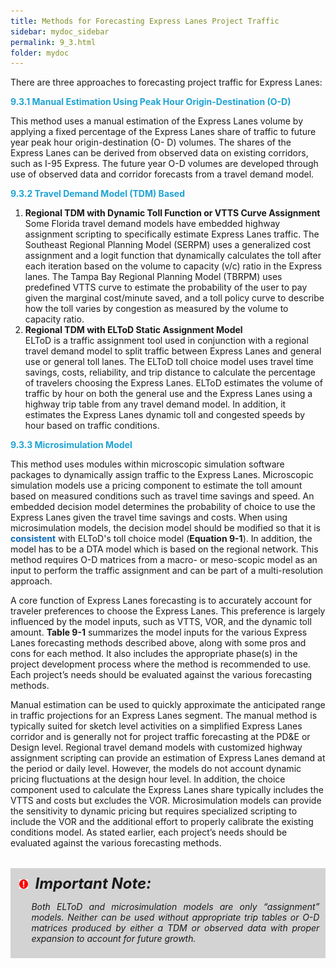 ```yaml
---
title: Methods for Forecasting Express Lanes Project Traffic
sidebar: mydoc_sidebar
permalink: 9_3.html
folder: mydoc
---
```



There are three approaches to forecasting project traffic for Express Lanes:

<style>
  div{text-align: justify;}
</style>

<span style="color:#20a3d3"><b>9.3.1 Manual Estimation Using Peak Hour Origin-Destination (O-D)</b></span>

This method uses a manual estimation of the Express Lanes volume by applying a fixed percentage of the Express Lanes share of traffic to future year peak hour origin-destination (O- D) volumes. The shares of the Express Lanes can be derived from observed data on existing corridors, such as I-95 Express. The future year O-D volumes are developed through use of observed data and corridor forecasts from a travel demand model.

<span style="color:#20a3d3"><b>9.3.2 Travel Demand Model (TDM) Based</b></span>

<ol type="1">

<li style="margin:0;"><b>Regional TDM with Dynamic Toll Function or VTTS Curve Assignment</b><br>
Some Florida travel demand models have embedded highway assignment scripting to
specifically estimate Express Lanes traffic. The Southeast Regional Planning Model
(SERPM) uses a generalized cost assignment and a logit function that dynamically
calculates the toll after each iteration based on the volume to capacity (v/c) ratio in the
Express lanes. The Tampa Bay Regional Planning Model (TBRPM) uses predefined
VTTS curve to estimate the probability of the user to pay given the marginal cost/minute
saved, and a toll policy curve to describe how the toll varies by congestion as measured
by the volume to capacity ratio.</li>

<li style="margin:0"><b>Regional TDM with ELToD Static Assignment Model</b><br>ELToD is a traffic assignment tool used in conjunction with a regional travel demand
model to split traffic between Express Lanes and general use or general toll lanes. The
ELToD toll choice model uses travel time savings, costs, reliability, and trip distance to
calculate the percentage of travelers choosing the Express Lanes. ELToD estimates the
volume of traffic by hour on both the general use and the Express Lanes using a highway trip table from any travel demand model. In addition, it estimates the Express
Lanes dynamic toll and congested speeds by hour based on traffic conditions.</li>
</ol>

<span style="color:#20a3d3"><b>9.3.3 Microsimulation Model</b></span>

This method uses modules within microscopic simulation software packages to dynamically
assign traffic to the Express Lanes. Microscopic simulation models use a pricing component to
estimate the toll amount based on measured conditions such as travel time savings and speed.
An embedded decision model determines the probability of choice to use the Express Lanes
given the travel time savings and costs. When using microsimulation models, the decision
model should be modified so that it is  <span style="color:#0a69bb;font-weight:bold">consistent</span> with ELToD's toll choice model (<b>Equation 9-1</b>). In addition, the model has to be a DTA model which is based on the regional network. This
method requires O-D matrices from a macro- or meso-scopic model as an input to perform the
traffic assignment and can be part of a multi-resolution approach.

A core function of Express Lanes forecasting is to accurately account for traveler preferences to
choose the Express Lanes. This preference is largely influenced by the model inputs, such as
VTTS, VOR, and the dynamic toll amount. <b>Table 9-1</b> summarizes the model inputs for the
various Express Lanes forecasting methods described above, along with some pros and cons
for each method. It also includes the appropriate phase(s) in the project development process
where the method is recommended to use. Each project’s needs should be evaluated against
the various forecasting methods.

Manual estimation can be used to quickly approximate the anticipated range in traffic projections for an Express Lanes segment. The manual method is typically suited for sketch level activities on a simplified Express Lanes corridor and is generally not for project traffic forecasting at the PD&E or Design level. Regional travel demand models with customized highway assignment scripting can provide an estimation of Express Lanes demand at the period or daily level. However, the models do not account dynamic pricing fluctuations at the design hour level. In addition, the choice component used to calculate the Express Lanes share typically includes the VTTS and costs but excludes the VOR. Microsimulation models can provide the sensitivity to dynamic pricing but requires specialized scripting to include the VOR and the additional effort to properly calibrate the existing conditions model. As stated earlier, each project’s needs should be evaluated against the various forecasting methods.

<div style="background:#D3D3D3; padding: 0.6rem; margin: 2rem 0">
<img src="images/RedWarning.png" style="max-width: 3%; margin-left:4px; "><font size = 5><b><i>&nbsp;&nbsp;Important Note:</i></b></font>
<ul><i>Both ELToD and microsimulation models are only “assignment” models. Neither can be used without appropriate trip tables or O-D matrices produced by either a TDM or observed data with proper expansion to account for future growth.</i></ul>
</div>